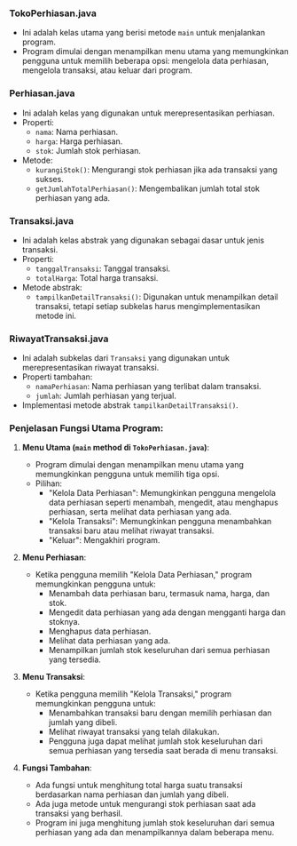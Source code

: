 ### TokoPerhiasan.java
- Ini adalah kelas utama yang berisi metode `main` untuk menjalankan program.
- Program dimulai dengan menampilkan menu utama yang memungkinkan pengguna untuk memilih beberapa opsi: mengelola data perhiasan, mengelola transaksi, atau keluar dari program.

### Perhiasan.java
- Ini adalah kelas yang digunakan untuk merepresentasikan perhiasan.
- Properti:
  - `nama`: Nama perhiasan.
  - `harga`: Harga perhiasan.
  - `stok`: Jumlah stok perhiasan.
- Metode:
  - `kurangiStok()`: Mengurangi stok perhiasan jika ada transaksi yang sukses.
  - `getJumlahTotalPerhiasan()`: Mengembalikan jumlah total stok perhiasan yang ada.

### Transaksi.java
- Ini adalah kelas abstrak yang digunakan sebagai dasar untuk jenis transaksi.
- Properti:
  - `tanggalTransaksi`: Tanggal transaksi.
  - `totalHarga`: Total harga transaksi.
- Metode abstrak:
  - `tampilkanDetailTransaksi()`: Digunakan untuk menampilkan detail transaksi, tetapi setiap subkelas harus mengimplementasikan metode ini.

### RiwayatTransaksi.java
- Ini adalah subkelas dari `Transaksi` yang digunakan untuk merepresentasikan riwayat transaksi.
- Properti tambahan:
  - `namaPerhiasan`: Nama perhiasan yang terlibat dalam transaksi.
  - `jumlah`: Jumlah perhiasan yang terjual.
- Implementasi metode abstrak `tampilkanDetailTransaksi()`.

### Penjelasan Fungsi Utama Program:
1. **Menu Utama (`main` method di `TokoPerhiasan.java`)**:
   - Program dimulai dengan menampilkan menu utama yang memungkinkan pengguna untuk memilih tiga opsi.
   - Pilihan:
     - "Kelola Data Perhiasan": Memungkinkan pengguna mengelola data perhiasan seperti menambah, mengedit, atau menghapus perhiasan, serta melihat data perhiasan yang ada.
     - "Kelola Transaksi": Memungkinkan pengguna menambahkan transaksi baru atau melihat riwayat transaksi.
     - "Keluar": Mengakhiri program.

2. **Menu Perhiasan**:
   - Ketika pengguna memilih "Kelola Data Perhiasan," program memungkinkan pengguna untuk:
     - Menambah data perhiasan baru, termasuk nama, harga, dan stok.
     - Mengedit data perhiasan yang ada dengan mengganti harga dan stoknya.
     - Menghapus data perhiasan.
     - Melihat data perhiasan yang ada.
     - Menampilkan jumlah stok keseluruhan dari semua perhiasan yang tersedia.

3. **Menu Transaksi**:
   - Ketika pengguna memilih "Kelola Transaksi," program memungkinkan pengguna untuk:
     - Menambahkan transaksi baru dengan memilih perhiasan dan jumlah yang dibeli.
     - Melihat riwayat transaksi yang telah dilakukan.
     - Pengguna juga dapat melihat jumlah stok keseluruhan dari semua perhiasan yang tersedia saat berada di menu transaksi.

4. **Fungsi Tambahan**:
   - Ada fungsi untuk menghitung total harga suatu transaksi berdasarkan nama perhiasan dan jumlah yang dibeli.
   - Ada juga metode untuk mengurangi stok perhiasan saat ada transaksi yang berhasil.
   - Program ini juga menghitung jumlah stok keseluruhan dari semua perhiasan yang ada dan menampilkannya dalam beberapa menu.
